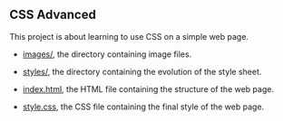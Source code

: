 ## CSS Advanced

This project is about learning to use CSS on a simple web page.

* [images/](https://github.com/gwendalminguy/holbertonschool-web_front_end/tree/main/CSS_advanced/images), the directory containing image files.

* [styles/](https://github.com/gwendalminguy/holbertonschool-web_front_end/tree/main/CSS_advanced/styles), the directory containing the evolution of the style sheet.

* [index.html](https://github.com/gwendalminguy/holbertonschool-web_front_end/tree/main/CSS_advanced/index.html), the HTML file containing the structure of the web page.

* [style.css](https://github.com/gwendalminguy/holbertonschool-web_front_end/tree/main/CSS_advanced/style.css), the CSS file containing the final style of the web page.
